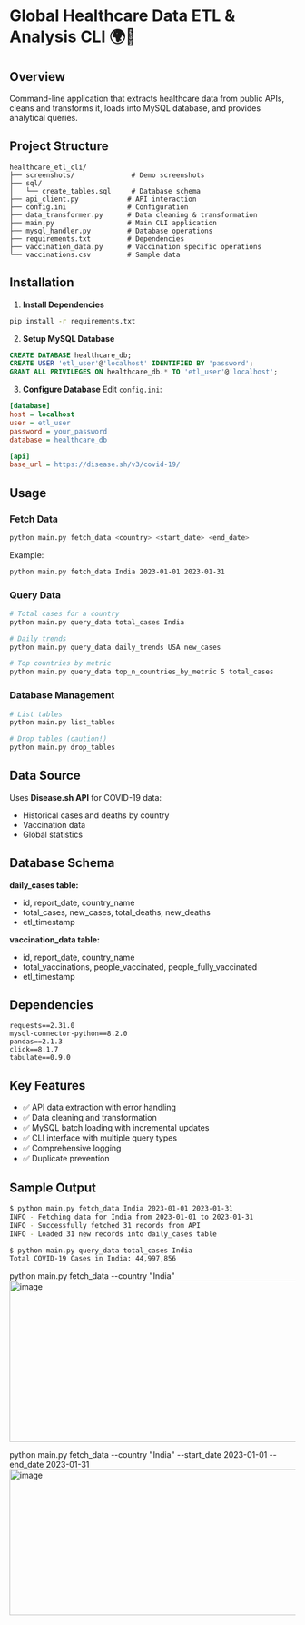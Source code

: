 # Global Healthcare Data ETL & Analysis CLI 🌍💉

## Overview
Command-line application that extracts healthcare data from public APIs, cleans and transforms it, loads into MySQL database, and provides analytical queries.

## Project Structure
```
healthcare_etl_cli/
├── screenshots/              # Demo screenshots
├── sql/
│   └── create_tables.sql     # Database schema
├── api_client.py            # API interaction
├── config.ini               # Configuration
├── data_transformer.py      # Data cleaning & transformation
├── main.py                  # Main CLI application
├── mysql_handler.py         # Database operations
├── requirements.txt         # Dependencies
├── vaccination_data.py      # Vaccination specific operations
└── vaccinations.csv         # Sample data
```

## Installation

1. **Install Dependencies**
```bash
pip install -r requirements.txt
```

2. **Setup MySQL Database**
```sql
CREATE DATABASE healthcare_db;
CREATE USER 'etl_user'@'localhost' IDENTIFIED BY 'password';
GRANT ALL PRIVILEGES ON healthcare_db.* TO 'etl_user'@'localhost';
```

3. **Configure Database**
Edit `config.ini`:
```ini
[database]
host = localhost
user = etl_user
password = your_password
database = healthcare_db

[api]
base_url = https://disease.sh/v3/covid-19/
```

## Usage

### Fetch Data
```bash
python main.py fetch_data <country> <start_date> <end_date>
```
Example:
```bash
python main.py fetch_data India 2023-01-01 2023-01-31
```

### Query Data
```bash
# Total cases for a country
python main.py query_data total_cases India

# Daily trends
python main.py query_data daily_trends USA new_cases

# Top countries by metric
python main.py query_data top_n_countries_by_metric 5 total_cases
```

### Database Management
```bash
# List tables
python main.py list_tables

# Drop tables (caution!)
python main.py drop_tables
```

## Data Source
Uses **Disease.sh API** for COVID-19 data:
- Historical cases and deaths by country
- Vaccination data
- Global statistics

## Database Schema

**daily_cases table:**
- id, report_date, country_name
- total_cases, new_cases, total_deaths, new_deaths
- etl_timestamp

**vaccination_data table:**
- id, report_date, country_name
- total_vaccinations, people_vaccinated, people_fully_vaccinated
- etl_timestamp

## Dependencies
```
requests==2.31.0
mysql-connector-python==8.2.0
pandas==2.1.3
click==8.1.7
tabulate==0.9.0
```

## Key Features
- ✅ API data extraction with error handling
- ✅ Data cleaning and transformation
- ✅ MySQL batch loading with incremental updates
- ✅ CLI interface with multiple query types
- ✅ Comprehensive logging
- ✅ Duplicate prevention

## Sample Output
```bash
$ python main.py fetch_data India 2023-01-01 2023-01-31
INFO - Fetching data for India from 2023-01-01 to 2023-01-31
INFO - Successfully fetched 31 records from API
INFO - Loaded 31 new records into daily_cases table

$ python main.py query_data total_cases India
Total COVID-19 Cases in India: 44,997,856
```
python main.py fetch_data --country "India"
<img width="975" height="284" alt="image" src="https://github.com/user-attachments/assets/391dc4b9-9add-442b-abb5-e70a1c579d86" />

python main.py fetch_data --country "India" --start_date 2023-01-01 --end_date 2023-01-31
<img width="975" height="257" alt="image" src="https://github.com/user-attachments/assets/85e27870-ffa4-4623-834e-99aff1ebacb3" />


